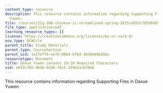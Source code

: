 ```yaml
---
content_type: resource
description: This resource contains information regarding Supporting Files in Daxue
  Yuwen.
file: /courses/21g-108-chinese-ii-streamlined-spring-2015/e653c785d6dd91b6f6c5159da1cb70e6_MIT21G_108S15_L19-20-req.pdf
file_type: application/pdf
learning_resource_types: []
license: https://creativecommons.org/licenses/by-nc-sa/4.0/
ocw_type: OCWFile
parent_title: Study Materials
parent_type: CourseSection
parent_uid: 1a1feffb-eefd-09b4-bfbd-3630e69645be
resourcetype: Document
title: Daxue Yuwen Lessons 19-20 Required Characters
uid: e653c785-d6dd-91b6-f6c5-159da1cb70e6
---
```

This resource contains information regarding Supporting Files in Daxue Yuwen.